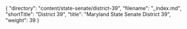{
  "directory": "content/state-senate/district-39",
  "filename": "_index.md",
  "shortTitle": "District 39",
  "title": "Maryland State Senate District 39",
  "weight": 39
}
